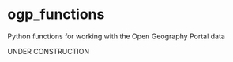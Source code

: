 # ogp_functions
Python functions for working with the Open Geography Portal data

UNDER CONSTRUCTION
